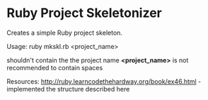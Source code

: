 Ruby Project Skeletonizer
====

Creates a simple Ruby project skeleton.

Usage: ruby mkskl.rb <project_name> <path>

**<path>** shouldn't contain the the project name
**<project_name>** is not recommended to contain spaces

Resources:
http://ruby.learncodethehardway.org/book/ex46.html - implemented the structure described here
